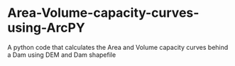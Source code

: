 # Area-Volume-capacity-curves-using-ArcPY
A python code that calculates the Area and Volume capacity curves behind a Dam using DEM and Dam shapefile
